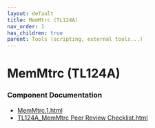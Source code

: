 ```yaml
---
layout: default
title: MemMtrc (TL124A)
nav_order: 1
has_children: true
parent: Tools (scripting, external tools...)
---
```

# MemMtrc (TL124A)
### Component Documentation

- [MemMtrc.1.html](doc/MemMtrc.1.html)
- [TL124A_MemMtrc Peer Review Checklist.html](doc/TL124A_MemMtrc%20Peer%20Review%20Checklist.html)

